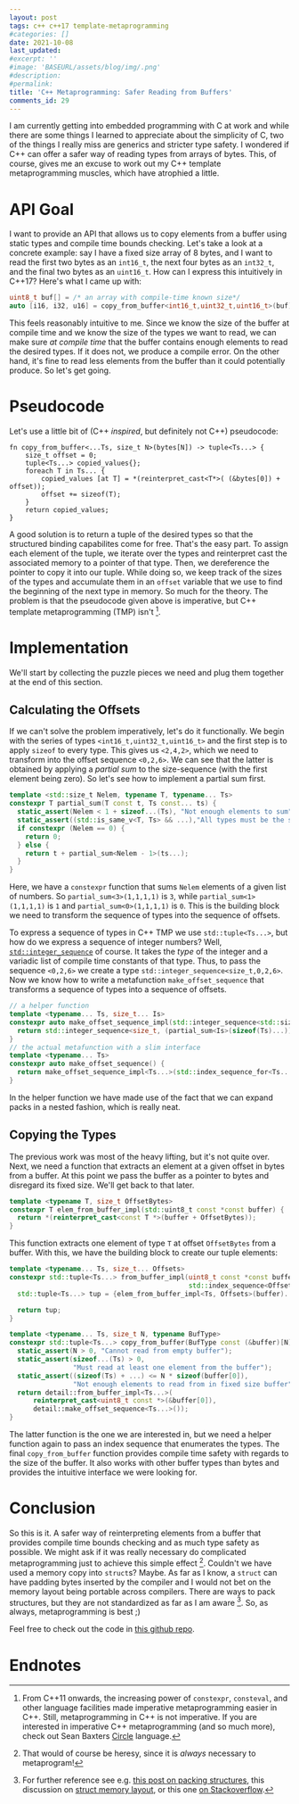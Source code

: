 ```yaml
---
layout: post
tags: c++ c++17 template-metaprogramming
#categories: []
date: 2021-10-08
last_updated:
#excerpt: ''
#image: 'BASEURL/assets/blog/img/.png'
#description:
#permalink:
title: 'C++ Metaprogramming: Safer Reading from Buffers'
comments_id: 29
---
```


I am currently getting into embedded programming with C at work and while there are some things I learned to appreciate about the simplicity of C, two of the things I really miss are generics and stricter type safety. I wondered if C++ can offer a safer way of reading types from arrays of bytes. This, of course, gives me an excuse to work out my C++ template metaprogramming muscles, which have atrophied a little.

# API Goal
I want to provide an API that allows us to copy elements from a buffer using static types and compile time bounds checking. Let's take a look at a concrete example: say I have a fixed size array of 8 bytes, and I want to read the first two bytes as an `int16_t`, the next four bytes as an `int32_t`, and the final two bytes as an `uint16_t`. How can I express this intuitively in C++17? Here's what I came up with:

```c++
uint8_t buf[] = /* an array with compile-time known size*/
auto [i16, i32, u16] = copy_from_buffer<int16_t,uint32_t,uint16_t>(buf);
```

This feels reasonably intuitive to me. Since we know the size of the buffer at compile time and we know the size of the types we want to read, we can make sure _at compile time_ that the buffer contains enough elements to read the desired types. If it does not, we produce a compile error. On the other hand, it's fine to read less elements from the buffer than it could potentially produce. So let's get going.

# Pseudocode
Let's use a little bit of (C++ _inspired_, but definitely not C++) pseudocode:
```
fn copy_from_buffer<...Ts, size_t N>(bytes[N]) -> tuple<Ts...> {
    size_t offset = 0;
    tuple<Ts...> copied_values{};
    foreach T in Ts... {
        copied_values [at T] = *(reinterpret_cast<T*>( (&bytes[0]) + offset));
        offset += sizeof(T);
    }
    return copied_values;
}
```
A good solution is to return a tuple of the desired types so that the structured binding capabilites come for free. That's the easy part. To assign each element of the tuple, we iterate over the types and reinterpret cast the associated memory to a pointer of that type. Then, we dereference the pointer to copy it into our tuple. While doing so, we keep track of the sizes of the types and accumulate them in an `offset` variable that we use to find the beginning of the next type in memory. So much for the theory. The problem is that the pseudocode given above is imperative, but C++ template metaprogramming (TMP) isn't [^cpptmp].

# Implementation
We'll start by collecting the puzzle pieces we need and plug them together at the end of this section.

## Calculating the Offsets
If we can't solve the problem imperatively, let's do it functionally. We begin with the series of types `<int16_t,uint32_t,uint16_t>` and the first step is to apply `sizeof` to every type. This gives us `<2,4,2>`, which we need to transform into the offset sequence `<0,2,6>`. We can see that the latter is obtained by applying a _partial sum_ to the size-sequence (with the first element being zero). So let's see how to implement a partial sum first.

```c++
template <std::size_t Nelem, typename T, typename... Ts>
constexpr T partial_sum(T const t, Ts const... ts) {
  static_assert(Nelem < 1 + sizeof...(Ts), "Not enough elements to sum");
  static_assert((std::is_same_v<T, Ts> && ...),"All types must be the same");
  if constexpr (Nelem == 0) {
    return 0;
  } else {
    return t + partial_sum<Nelem - 1>(ts...);
  }
}
```
Here, we have a `constexpr` function that sums `Nelem` elements of a given list of numbers. So `partial_sum<3>(1,1,1,1)` is `3`, while `partial_sum<1>(1,1,1,1)` is `1` and `partial_sum<0>(1,1,1,1)` is `0`. This is the building block we need to transform the sequence of types into the sequence of offsets.

To express a sequence of types in C++ TMP we use `std::tuple<Ts...>`, but how do we express a sequence of integer numbers? Well, [`std::integer_sequence`](https://en.cppreference.com/w/cpp/utility/integer_sequence) of course. It takes the _type_ of the integer and a variadic list of compile time constants of that type. Thus, to pass the sequence `<0,2,6>` we create a type `std::integer_sequence<size_t,0,2,6>`. Now we know how to write a metafunction `make_offset_sequence` that transforms a sequence of types into a sequence of offsets. 

```c++ 
// a helper function
template <typename... Ts, size_t... Is>
constexpr auto make_offset_sequence_impl(std::integer_sequence<std::size_t, Is...>) {
  return std::integer_sequence<size_t, (partial_sum<Is>(sizeof(Ts)...))...>();
}
// the actual metafunction with a slim interface
template <typename... Ts>
constexpr auto make_offset_sequence() {
  return make_offset_sequence_impl<Ts...>(std::index_sequence_for<Ts...>());
}
``` 
In the helper function we have made use of the fact that we can expand packs in a nested fashion, which is really neat.

## Copying the Types
The previous work was most of the heavy lifting, but it's not quite over. Next, we need a function that extracts an element at a given offset in bytes from a buffer. At this point we pass the buffer as a pointer to bytes and disregard its fixed size. We'll get back to that later.

```c++
template <typename T, size_t OffsetBytes>
constexpr T elem_from_buffer_impl(std::uint8_t const *const buffer) {
  return *(reinterpret_cast<const T *>(buffer + OffsetBytes));
}
```
This function extracts one element of type `T` at offset `OffsetBytes` from a buffer. With this, we have the building block to create our tuple elements:

```c++ 
template <typename... Ts, size_t... Offsets>
constexpr std::tuple<Ts...> from_buffer_impl(uint8_t const *const buffer,
                                             std::index_sequence<Offsets...>) {
  std::tuple<Ts...> tup = {elem_from_buffer_impl<Ts, Offsets>(buffer)...};

  return tup;
}

template <typename... Ts, size_t N, typename BufType>
constexpr std::tuple<Ts...> copy_from_buffer(BufType const (&buffer)[N]) {
  static_assert(N > 0, "Cannot read from empty buffer");
  static_assert(sizeof...(Ts) > 0,
                "Must read at least one element from the buffer");
  static_assert((sizeof(Ts) + ...) <= N * sizeof(buffer[0]),
                "Not enough elements to read from in fixed size buffer");
  return detail::from_buffer_impl<Ts...>(
      reinterpret_cast<uint8_t const *>(&buffer[0]),
      detail::make_offset_sequence<Ts...>());
}
```
The latter function is the one we are interested in, but we need a helper function again to pass an index sequence that enumerates the types. The final `copy_from_buffer` function provides compile time safety with regards to the size of the buffer. It also works with other buffer types than bytes and provides the intuitive interface we were looking for.

# Conclusion
So this is it. A safer way of reinterpreting elements from a buffer that provides compile time bounds checking and as much type safety as possible. We might ask if it was really necessary do complicated metaprogramming just to achieve this simple effect [^heresy]. Couldn't we have used a memory copy into `struct`s? Maybe. As far as I know, a `struct` can have padding bytes inserted by the compiler and I would not bet on the memory layout being portable across compilers. There are ways to pack structures, but they are not standardized as far as I am aware [^packing]. So, as always, metaprogramming is best ;)

Feel free to check out the code in [this github repo](https://github.com/geo-ant/MetaProgrammingShenanigans/).

# Endnotes

[^cpptmp]: From C++11 onwards, the increasing power of `constexpr`, `consteval`, and other language facilities made imperative metaprogramming easier in C++. Still, metaprogramming in C++ is not imperative. If you are interested in imperative C++ metaprogramming (and so much more), check out Sean Baxters [Circle](https://www.circle-lang.org/) language.
[^packing]: For further reference see e.g. [this post on packing structures](https://www.joshcaratelli.com/blog/struct-packing), this discussion on [struct memory layout](http://www.cplusplus.com/forum/general/19661/), or this one [on Stackoverflow](https://stackoverflow.com/questions/7793820/struct-members-memory-layout).
[^heresy]: That would of course be heresy, since it is _always_ necessary to metaprogram!
